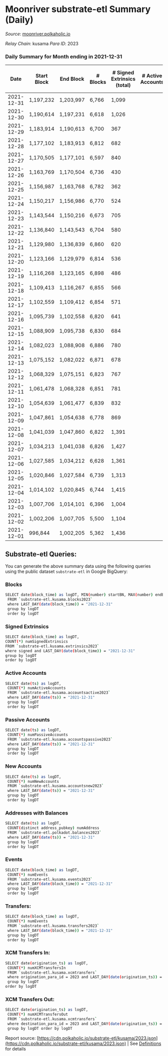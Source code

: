 # Moonriver substrate-etl Summary (Daily)

_Source_: [moonriver.polkaholic.io](https://moonriver.polkaholic.io)

*Relay Chain*: kusama
*Para ID*: 2023



### Daily Summary for Month ending in 2021-12-31


| Date | Start Block | End Block | # Blocks | # Signed Extrinsics (total) | # Active Accounts | # Passive | # New | # Addresses with Balances | # Events | # Transfers | # XCM Transfers In | # XCM Transfers Out | Issues | 
| ---- | ----------- | --------- | -------- | --------------------------- | ----------------- | --------- | ----- | ------------------------- | -------- | ----------- | ------------------ | ------------------- | ------ |
| 2021-12-31 | 1,197,232 | 1,203,997 | 6,766 | 1,099 |  |  |  | 394,131 | 798,610 | 13,645 ($21,620,667.51) |   |   |  |
| 2021-12-30 | 1,190,614 | 1,197,231 | 6,618 | 1,026 |  |  |  |  | 860,695 | 13,530 ($31,572,000.40) |   |   |  |
| 2021-12-29 | 1,183,914 | 1,190,613 | 6,700 | 367 |  |  |  |  | 864,962 | 13,059 ($32,018,733.26) |   |   |  |
| 2021-12-28 | 1,177,102 | 1,183,913 | 6,812 | 682 |  |  |  |  | 892,836 | 14,919 ($44,778,887.99) |   |   |  |
| 2021-12-27 | 1,170,505 | 1,177,101 | 6,597 | 840 |  |  |  |  | 1,036,617 | 19,173 ($43,991,635.32) |   |   |  |
| 2021-12-26 | 1,163,769 | 1,170,504 | 6,736 | 430 |  |  |  |  | 759,481 | 11,646 ($12,954,643.49) |   |   |  |
| 2021-12-25 | 1,156,987 | 1,163,768 | 6,782 | 362 |  |  |  |  | 659,797 | 10,371 ($12,695,237.40) |   |   |  |
| 2021-12-24 | 1,150,217 | 1,156,986 | 6,770 | 524 |  |  |  |  | 744,383 | 11,453 ($18,075,329.57) |   |   |  |
| 2021-12-23 | 1,143,544 | 1,150,216 | 6,673 | 705 |  |  |  |  | 796,038 | 12,626 ($23,144,040.97) |   |   |  |
| 2021-12-22 | 1,136,840 | 1,143,543 | 6,704 | 580 |  |  |  |  | 777,684 | 12,418 ($23,286,169.36) |   |   |  |
| 2021-12-21 | 1,129,980 | 1,136,839 | 6,860 | 620 |  |  |  |  | 788,191 | 12,472 ($18,309,081.95) |   |   |  |
| 2021-12-20 | 1,123,166 | 1,129,979 | 6,814 | 536 |  |  |  |  | 822,314 | 16,214 ($14,878,046.48) |   |   |  |
| 2021-12-19 | 1,116,268 | 1,123,165 | 6,898 | 486 |  |  |  |  | 763,125 | 9,855 ($12,351,327.65) |   |   |  |
| 2021-12-18 | 1,109,413 | 1,116,267 | 6,855 | 566 |  |  |  |  | 711,730 | 11,258 ($18,088,977.93) |   |   |  |
| 2021-12-17 | 1,102,559 | 1,109,412 | 6,854 | 571 |  |  |  |  | 792,623 | 13,470 ($19,793,825.38) |   |   |  |
| 2021-12-16 | 1,095,739 | 1,102,558 | 6,820 | 641 |  |  |  |  | 793,893 | 14,519 ($22,642,993.86) |   |   |  |
| 2021-12-15 | 1,088,909 | 1,095,738 | 6,830 | 684 |  |  |  |  | 752,279 | 14,405 ($18,748,234.32) |   |   |  |
| 2021-12-14 | 1,082,023 | 1,088,908 | 6,886 | 780 |  |  |  |  | 702,937 | 12,691 ($19,843,257.22) |   |   |  |
| 2021-12-13 | 1,075,152 | 1,082,022 | 6,871 | 678 |  |  |  |  | 733,582 | 12,790 ($22,021,901.49) |   |   |  |
| 2021-12-12 | 1,068,329 | 1,075,151 | 6,823 | 767 |  |  |  |  | 689,642 | 11,991 ($15,010,815.28) |   |   |  |
| 2021-12-11 | 1,061,478 | 1,068,328 | 6,851 | 781 |  |  |  |  | 669,741 | 11,570 ($16,224,646.83) |   |   |  |
| 2021-12-10 | 1,054,639 | 1,061,477 | 6,839 | 832 |  |  |  |  | 704,699 | 13,788 ($17,554,343.28) |   |   |  |
| 2021-12-09 | 1,047,861 | 1,054,638 | 6,778 | 869 |  |  |  |  | 651,666 | 15,674 ($29,318,458.31) |   |   |  |
| 2021-12-08 | 1,041,039 | 1,047,860 | 6,822 | 1,391 |  |  |  |  | 555,389 | 14,590 ($52,951,454.14) |   |   |  |
| 2021-12-07 | 1,034,213 | 1,041,038 | 6,826 | 1,427 |  |  |  |  | 634,918 | 18,183 ($33,878,926.43) |   |   |  |
| 2021-12-06 | 1,027,585 | 1,034,212 | 6,628 | 1,361 |  |  |  |  | 719,905 | 20,721 ($54,303,918.39) |   |   |  |
| 2021-12-05 | 1,020,846 | 1,027,584 | 6,739 | 1,313 |  |  |  |  | 620,688 | 14,729 ($34,002,470.10) |   |   |  |
| 2021-12-04 | 1,014,102 | 1,020,845 | 6,744 | 1,415 |  |  |  |  | 638,791 | 18,404 ($42,707,586.87) |   |   |  |
| 2021-12-03 | 1,007,706 | 1,014,101 | 6,396 | 1,004 |  |  |  |  | 659,835 | 20,897 ($44,563,131.52) |   |   |  |
| 2021-12-02 | 1,002,206 | 1,007,705 | 5,500 | 1,104 |  |  |  |  | 703,638 | 24,803 ($57,796,261.26) |   |   |  |
| 2021-12-01 | 996,844 | 1,002,205 | 5,362 | 1,436 |  |  |  |  | 822,086 | 30,833 ($72,693,995.61) |   |   |  |

## Substrate-etl Queries:
You can generate the above summary data using the following queries using the public dataset `substrate-etl` in Google BigQuery:

### Blocks
```bash
SELECT date(block_time) as logDT, MIN(number) startBN, MAX(number) endBN, COUNT(*) numBlocks 
 FROM `substrate-etl.kusama.blocks2023`  
 where LAST_DAY(date(block_time)) = "2021-12-31" 
 group by logDT 
 order by logDT
```

### Signed Extrinsics
```bash
SELECT date(block_time) as logDT, 
COUNT(*) numSignedExtrinsics 
FROM `substrate-etl.kusama.extrinsics2023`  
where signed and LAST_DAY(date(block_time)) = "2021-12-31" 
group by logDT 
order by logDT
```

### Active Accounts
```bash
SELECT date(ts) as logDT, 
 COUNT(*) numActiveAccounts 
 FROM `substrate-etl.kusama.accountsactive2023` 
 where LAST_DAY(date(ts)) = "2021-12-31" 
 group by logDT 
 order by logDT
```

### Passive Accounts
```bash
SELECT date(ts) as logDT, 
 COUNT(*) numPassiveAccounts 
 FROM `substrate-etl.kusama.accountspassive2023` 
 where LAST_DAY(date(ts)) = "2021-12-31" 
 group by logDT 
 order by logDT
```

### New Accounts
```bash
SELECT date(ts) as logDT, 
 COUNT(*) numNewAccounts 
 FROM `substrate-etl.kusama.accountsnew2023` 
 where LAST_DAY(date(ts)) = "2021-12-31" 
 group by logDT
 order by logDT
```

### Addresses with Balances
```bash
SELECT date(ts) as logDT,
 COUNT(distinct address_pubkey) numAddress 
 FROM `substrate-etl.polkadot.balances2023` 
 where LAST_DAY(date(ts)) = "2021-12-31" 
 group by logDT 
 order by logDT
```

### Events
```bash
SELECT date(block_time) as logDT, 
 COUNT(*) numEvents 
 FROM `substrate-etl.kusama.events2023` 
 where LAST_DAY(date(block_time)) = "2021-12-31" 
 group by logDT 
 order by logDT
```

### Transfers:
```bash
SELECT date(block_time) as logDT, 
 COUNT(*) numEvents 
 FROM `substrate-etl.kusama.transfers2023` 
 where LAST_DAY(date(block_time)) = "2021-12-31" 
 group by logDT 
 order by logDT
```

### XCM Transfers In:
```bash
SELECT date(origination_ts) as logDT, 
 COUNT(*) numXCMTransfersIn 
 FROM `substrate-etl.kusama.xcmtransfers` 
 where origination_para_id = 2023 and LAST_DAY(date(origination_ts)) = "2021-12-31" 
 group by logDT 
order by logDT
```

### XCM Transfers Out:
```bash
SELECT date(origination_ts) as logDT, 
 COUNT(*) numXCMTransfersOut 
 FROM `substrate-etl.kusama.xcmtransfers` 
 where destination_para_id = 2023 and LAST_DAY(date(origination_ts)) = "2021-12-31" 
 group by logDT order by logDT
```


Report source: [https://cdn.polkaholic.io/substrate-etl/kusama/2023.json](https://cdn.polkaholic.io/substrate-etl/kusama/2023.json) | See [Definitions](/DEFINITIONS.md) for details
